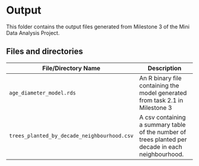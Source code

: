 # Output

This folder contains the output files generated from Milestone 3 of the Mini Data Analysis Project.

## Files and directories

| File/Directory Name | Description |
| --- | --- |
| `age_diameter_model.rds` | An R binary file containing the model generated from task 2.1 in Milestone 3  |
| `trees_planted_by_decade_neighbourhood.csv` | A csv containing a summary table of the number of trees planted per decade in each neighbourhood. |
